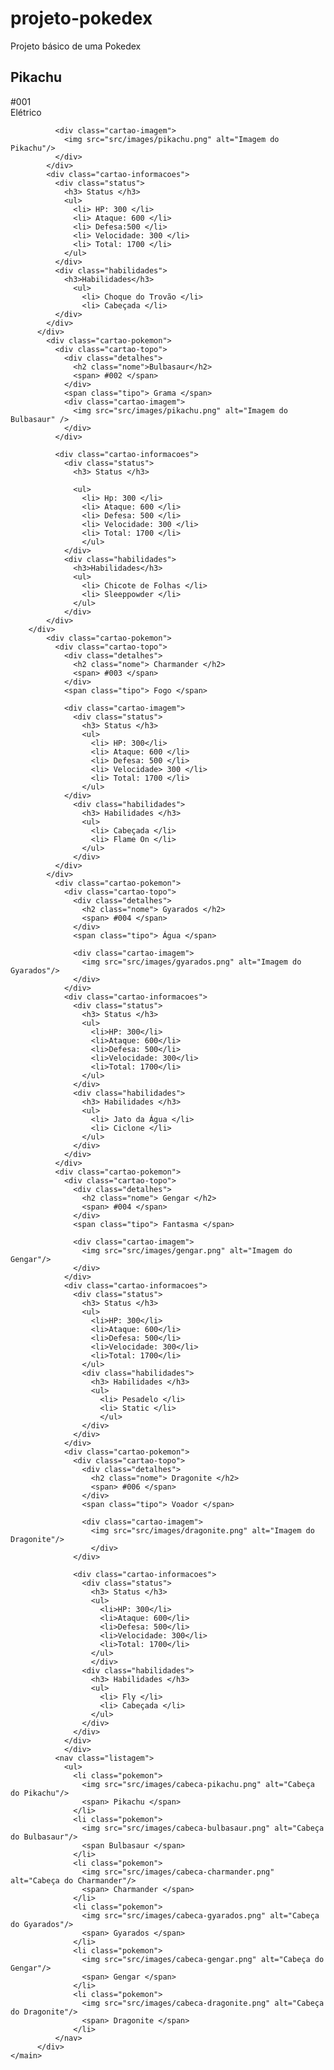 # projeto-pokedex
Projeto básico de uma Pokedex

<!DOCTYPE html>

<html lang="pt-BR">
  <head>
    <meta charset="UTF-8"/>
    <meta name="viewport" content="width=device-width, initial-scale=1.0"/>
    <title>Pokedex - Mapa Dev </title>
  </head>
  
  <body>
    <main>
      <div class="pokedex">
        <div class="cartoes-pokemon">
          <div class="cartao-pokemon">
            <div class="cartao-topo">
              <div class="detalhes">
                <h2 class="nome">Pikachu</h2>
                <span>#001</span>
              </div>
              <span class="tipo"> Elétrico </span>
              
              <div class="cartao-imagem">
                <img src="src/images/pikachu.png" alt="Imagem do Pikachu"/>
              </div>
            </div>
            <div class="cartao-informacoes">
              <div class="status">
                <h3> Status </h3>
                <ul>
                  <li> HP: 300 </li>
                  <li> Ataque: 600 </li>
                  <li> Defesa:500 </li>
                  <li> Velocidade: 300 </li>
                  <li> Total: 1700 </li>
                </ul>
              </div>
              <div class="habilidades">
                <h3>Habilidades</h3>
                  <ul>
                    <li> Choque do Trovão </li>
                    <li> Cabeçada </li>
              </div>
            </div>
          </div>
            <div class="cartao-pokemon">
              <div class="cartao-topo">
                <div class="detalhes">
                  <h2 class="nome">Bulbasaur</h2>
                  <span> #002 </span>
                </div>
                <span class="tipo"> Grama </span>
                <div class="cartao-imagem">
                  <img src="src/images/pikachu.png" alt="Imagem do Bulbasaur" />
                </div>
              </div>
              
              <div class="cartao-informacoes">
                <div class="status">
                  <h3> Status </h3>
                  
                  <ul>
                    <li> Hp: 300 </li>
                    <li> Ataque: 600 </li>
                    <li> Defesa: 500 </li>
                    <li> Velocidade: 300 </li>
                    <li> Total: 1700 </li>
                    </ul>
                </div>
                <div class="habilidades">
                  <h3>Habilidades</h3>
                  <ul>
                    <li> Chicote de Folhas </li>
                    <li> Sleeppowder </li>
                  </ul>
                </div>
            </div>
        </div>
            <div class="cartao-pokemon">
              <div class="cartao-topo">
                <div class="detalhes">
                  <h2 class="nome"> Charmander </h2>
                  <span> #003 </span>
                </div>
                <span class="tipo"> Fogo </span>
                
                <div class="cartao-imagem">
                  <div class="status">
                    <h3> Status </h3>
                    <ul>
                      <li> HP: 300</li>
                      <li> Ataque: 600 </li>
                      <li> Defesa: 500 </li>
                      <li> Velocidade> 300 </li>
                      <li> Total: 1700 </li>
                    </ul>
                </div>
                  <div class="habilidades">
                    <h3> Habilidades </h3>
                    <ul>
                      <li> Cabeçada </li>
                      <li> Flame On </li>
                    </ul>
                  </div>
              </div>
            </div>
              <div class="cartao-pokemon">
                <div class="cartao-topo">
                  <div class="detalhes">
                    <h2 class="nome"> Gyarados </h2>
                    <span> #004 </span>
                  </div>
                  <span class="tipo"> Água </span>
                  
                  <div class="cartao-imagem">
                    <img src="src/images/gyarados.png" alt="Imagem do Gyarados"/>                                                            
                  </div>
                </div>
                <div class="cartao-informacoes">
                  <div class="status">
                    <h3> Status </h3>
                    <ul>
                      <li>HP: 300</li>
                      <li>Ataque: 600</li>
                      <li>Defesa: 500</li>
                      <li>Velocidade: 300</li>
                      <li>Total: 1700</li>
                    </ul>
                  </div>
                  <div class="habilidades">
                    <h3> Habilidades </h3>
                    <ul>
                      <li> Jato da Água </li>
                      <li> Ciclone </li>
                    </ul>
                  </div>
                </div>
              </div>
              <div class="cartao-pokemon">
                <div class="cartao-topo">
                  <div class="detalhes">
                    <h2 class="nome"> Gengar </h2>
                    <span> #004 </span>
                  </div>
                  <span class="tipo"> Fantasma </span>
                  
                  <div class="cartao-imagem">
                    <img src="src/images/gengar.png" alt="Imagem do Gengar"/>
                  </div>
                </div>
                <div class="cartao-informacoes">
                  <div class="status">
                    <h3> Status </h3>
                    <ul>
                      <li>HP: 300</li>
                      <li>Ataque: 600</li>
                      <li>Defesa: 500</li>
                      <li>Velocidade: 300</li>
                      <li>Total: 1700</li>
                    </ul>
                    <div class="habilidades"> 
                      <h3> Habilidades </h3>
                      <ul>
                        <li> Pesadelo </li>
                        <li> Static </li>
                        </ul>
                    </div>
                  </div>
                </div>
                <div class="cartao-pokemon">
                  <div class="cartao-topo">
                    <div class="detalhes">
                      <h2 class="nome"> Dragonite </h2>
                      <span> #006 </span>
                    </div>
                    <span class="tipo"> Voador </span>
                    
                    <div class="cartao-imagem">
                      <img src="src/images/dragonite.png" alt="Imagem do Dragonite"/>
                      </div>
                  </div>
                  
                  <div class="cartao-informacoes">
                    <div class="status">
                      <h3> Status </h3>
                      <ul>
                        <li>HP: 300</li>
                        <li>Ataque: 600</li>
                        <li>Defesa: 500</li>
                        <li>Velocidade: 300</li>
                        <li>Total: 1700</li>
                      </ul>
                      </div>
                    <div class="habilidades">
                      <h3> Habilidades </h3>
                      <ul>
                        <li> Fly </li>
                        <li> Cabeçada </li>
                      </ul>
                    </div>
                  </div>
                </div>
                </div>
              <nav class="listagem">
                <ul>
                  <li class="pokemon">
                    <img src="src/images/cabeca-pikachu.png" alt="Cabeça do Pikachu"/>
                    <span> Pikachu </span>
                  </li>
                  <li class="pokemon">
                    <img src="src/images/cabeca-bulbasaur.png" alt="Cabeça do Bulbasaur"/>
                    <span Bulbasaur </span>
                  </li>
                  <li class="pokemon">
                    <img src="src/images/cabeca-charmander.png" alt="Cabeça do Charmander"/>
                    <span> Charmander </span>
                  </li>
                  <li class="pokemon">
                    <img src="src/images/cabeca-gyarados.png" alt="Cabeça do Gyarados"/>
                    <span> Gyarados </span>
                  </li>
                  <li class="pokemon">
                    <img src="src/images/cabeca-gengar.png" alt="Cabeça do Gengar"/>
                    <span> Gengar </span>
                  </li>
                  <li class="pokemon">
                    <img src="src/images/cabeca-dragonite.png" alt="Cabeça do Dragonite"/>
                    <span> Dragonite </span>
                  </li>
              </nav>
          </div>  
    </main>
  </body>
    
